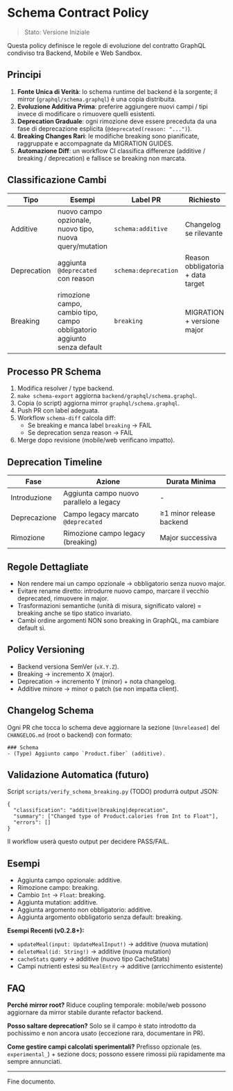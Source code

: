 # Schema Contract Policy

> Stato: Versione Iniziale

Questa policy definisce le regole di evoluzione del contratto GraphQL condiviso tra Backend, Mobile e Web Sandbox.

## Principi
1. **Fonte Unica di Verità**: lo schema runtime del backend è la sorgente; il mirror (`graphql/schema.graphql`) è una copia distribuita.
2. **Evoluzione Additiva Prima**: preferire aggiungere nuovi campi / tipi invece di modificare o rimuovere quelli esistenti.
3. **Deprecation Graduale**: ogni rimozione deve essere preceduta da una fase di deprecazione esplicita (`@deprecated(reason: "...")`).
4. **Breaking Changes Rari**: le modifiche breaking sono pianificate, raggruppate e accompagnate da MIGRATION GUIDES.
5. **Automazione Diff**: un workflow CI classifica differenze (additive / breaking / deprecation) e fallisce se breaking non marcata.

## Classificazione Cambi
| Tipo | Esempi | Label PR | Richiesto |
|------|--------|----------|-----------|
| Additive | nuovo campo opzionale, nuovo tipo, nuova query/mutation | `schema:additive` | Changelog se rilevante |
| Deprecation | aggiunta `@deprecated` con reason | `schema:deprecation` | Reason obbligatoria + data target |
| Breaking | rimozione campo, cambio tipo, campo obbligatorio aggiunto senza default | `breaking` | MIGRATION + versione major |

## Processo PR Schema
1. Modifica resolver / type backend.
2. `make schema-export` aggiorna `backend/graphql/schema.graphql`.
3. Copia (o script) aggiorna mirror `graphql/schema.graphql`.
4. Push PR con label adeguata.
5. Workflow `schema-diff` calcola diff:
   - Se breaking e manca label `breaking` → FAIL
   - Se deprecation senza reason → FAIL
6. Merge dopo revisione (mobile/web verificano impatto).

## Deprecation Timeline
| Fase | Azione | Durata Minima |
|------|--------|---------------|
| Introduzione | Aggiunta campo nuovo parallelo a legacy | - |
| Deprecazione | Campo legacy marcato `@deprecated` | ≥1 minor release backend |
| Rimozione | Rimozione campo legacy (breaking) | Major successiva |

## Regole Dettagliate
- Non rendere mai un campo opzionale → obbligatorio senza nuovo major.
- Evitare rename diretto: introdurre nuovo campo, marcare il vecchio deprecated, rimuovere in major.
- Trasformazioni semantiche (unità di misura, significato valore) = breaking anche se tipo statico invariato.
- Cambi ordine argomenti NON sono breaking in GraphQL, ma cambiare default sì.

## Policy Versioning
- Backend versiona SemVer (`vX.Y.Z`).
- Breaking → incremento X (major).
- Deprecation → incremento Y (minor) + nota changelog.
- Additive minore → minor o patch (se non impatta client).

## Changelog Schema
Ogni PR che tocca lo schema deve aggiornare la sezione `[Unreleased]` del `CHANGELOG.md` (root o backend) con formato:
```
### Schema
- (Type) Aggiunto campo `Product.fiber` (additive).
```

## Validazione Automatica (futuro)
Script `scripts/verify_schema_breaking.py` (TODO) produrrà output JSON:
```
{
  "classification": "additive|breaking|deprecation",
  "summary": ["Changed type of Product.calories from Int to Float"],
  "errors": []
}
```

Il workflow userà questo output per decidere PASS/FAIL.

## Esempi
- Aggiunta campo opzionale: additive.
- Rimozione campo: breaking.
- Cambio `Int` → `Float`: breaking.
- Aggiunta mutation: additive.
- Aggiunta argomento non obbligatorio: additive.
- Aggiunta argomento obbligatorio senza default: breaking.

**Esempi Recenti (v0.2.8+):**
- `updateMeal(input: UpdateMealInput!)` → additive (nuova mutation)
- `deleteMeal(id: String!)` → additive (nuova mutation)  
- `cacheStats` query → additive (nuovo tipo CacheStats)
- Campi nutrienti estesi su `MealEntry` → additive (arricchimento esistente)

## FAQ
**Perché mirror root?** Riduce coupling temporale: mobile/web possono aggiornare da mirror stabile durante refactor backend.

**Posso saltare deprecation?** Solo se il campo è stato introdotto da pochissimo e non ancora usato (eccezione rara, documentare in PR).

**Come gestire campi calcolati sperimentali?** Prefisso opzionale (es. `experimental_`) + sezione docs; possono essere rimossi più rapidamente ma sempre annunciati.

---
Fine documento.
